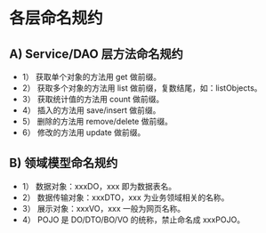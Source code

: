 # 各层命名规约
## A) Service/DAO 层方法命名规约
- 1） 获取单个对象的方法用 get 做前缀。
- 2） 获取多个对象的方法用 list 做前缀，复数结尾，如：listObjects。
- 3） 获取统计值的方法用 count 做前缀。
- 4） 插入的方法用 save/insert 做前缀。
- 5） 删除的方法用 remove/delete 做前缀。
- 6） 修改的方法用 update 做前缀。
## B) 领域模型命名规约
- 1） 数据对象：xxxDO，xxx 即为数据表名。
- 2） 数据传输对象：xxxDTO，xxx 为业务领域相关的名称。
- 3） 展示对象：xxxVO，xxx 一般为网页名称。
- 4） POJO 是 DO/DTO/BO/VO 的统称，禁止命名成 xxxPOJO。